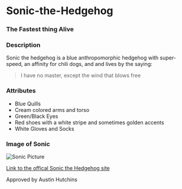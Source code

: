 # Sonic-the-Hedgehog
### The Fastest thing Alive

### Description
Sonic the hedgehog is a blue anthropomorphic hedgehog with super-speed, an affinity for chili dogs, and and lives by the saying:
> I have no master, except the wind that blows free

### Attributes
- Blue Quills
- Cream colored arms and torso
- Green/Black Eyes
- Red shoes with a white stripe and sometimes golden accents
- White Gloves and Socks

### Image of Sonic
![Sonic Picture](https://tse1.mm.bing.net/th?id=OIP.GwAy92z6vu7DzDkQJPv0rgHaKp&pid=Api)

[Link to the offical Sonic the Hedgehog site](https://www.sonicthehedgehog.com/)

Approved by Austin Hutchins 
